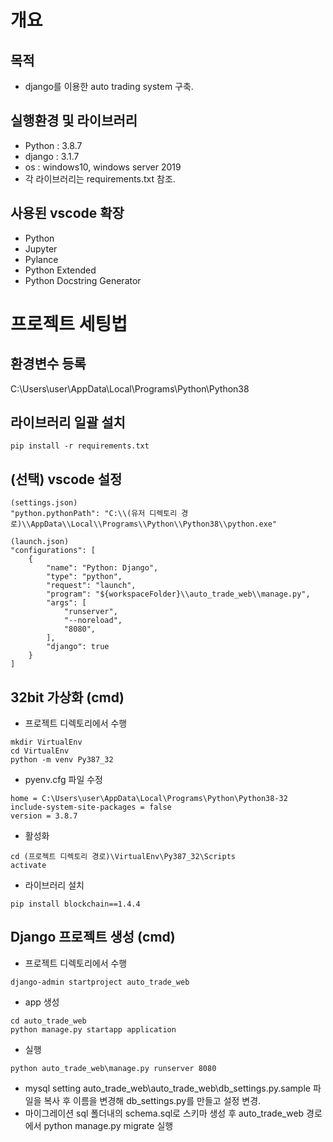 # 개요

## 목적
- django를 이용한 auto trading system 구축.

## 실행환경 및 라이브러리
- Python : 3.8.7
- django : 3.1.7
- os : windows10, windows server 2019
- 각 라이브러리는 requirements.txt 참조.

## 사용된 vscode 확장
- Python
- Jupyter
- Pylance
- Python Extended
- Python Docstring Generator

# 프로젝트 세팅법
## 환경변수 등록
C:\Users\user\AppData\Local\Programs\Python\Python38

## 라이브러리 일괄 설치
```
pip install -r requirements.txt
```

## (선택) vscode 설정
```
(settings.json)
"python.pythonPath": "C:\\(유저 디렉토리 경로)\\AppData\\Local\\Programs\\Python\\Python38\\python.exe"

(launch.json)
"configurations": [
    {
        "name": "Python: Django",
        "type": "python",
        "request": "launch",
        "program": "${workspaceFolder}\\auto_trade_web\\manage.py",
        "args": [
            "runserver",
            "--noreload",
            "8080",
        ],
        "django": true
    }
]
```

## 32bit 가상화 (cmd)
- 프로젝트 디렉토리에서 수행
```
mkdir VirtualEnv
cd VirtualEnv
python -m venv Py387_32
```
- pyenv.cfg 파일 수정
```
home = C:\Users\user\AppData\Local\Programs\Python\Python38-32
include-system-site-packages = false
version = 3.8.7
```
- 활성화
```
cd (프로젝트 디렉토리 경로)\VirtualEnv\Py387_32\Scripts
activate
```
- 라이브러리 설치
```
pip install blockchain==1.4.4
```

## Django 프로젝트 생성 (cmd)
- 프로젝트 디렉토리에서 수행
```
django-admin startproject auto_trade_web
```
- app 생성
```
cd auto_trade_web
python manage.py startapp application
```
- 실행
```
python auto_trade_web\manage.py runserver 8080
```
- mysql setting
auto_trade_web\auto_trade_web\db_settings.py.sample 파일을 복사 후 이름을 변경해 db_settings.py를 만들고 설정 변경.
- 마이그레이션
sql 폴더내의 schema.sql로 스키마 생성 후 auto_trade_web 경로에서 python manage.py migrate 실행